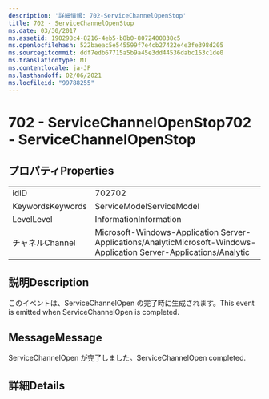 ```yaml
---
description: '詳細情報: 702-ServiceChannelOpenStop'
title: 702 - ServiceChannelOpenStop
ms.date: 03/30/2017
ms.assetid: 190298c4-8216-4eb5-b8b0-8072400838c5
ms.openlocfilehash: 522baeac5e545599f7e4cb27422e4e3fe398d205
ms.sourcegitcommit: ddf7edb67715a5b9a45e3dd44536dabc153c1de0
ms.translationtype: MT
ms.contentlocale: ja-JP
ms.lasthandoff: 02/06/2021
ms.locfileid: "99788255"
---
```

# <a name="702---servicechannelopenstop"></a><span data-ttu-id="64c2f-103">702 - ServiceChannelOpenStop</span><span class="sxs-lookup"><span data-stu-id="64c2f-103">702 - ServiceChannelOpenStop</span></span>

## <a name="properties"></a><span data-ttu-id="64c2f-104">プロパティ</span><span class="sxs-lookup"><span data-stu-id="64c2f-104">Properties</span></span>  
  
|||  
|-|-|  
|<span data-ttu-id="64c2f-105">id</span><span class="sxs-lookup"><span data-stu-id="64c2f-105">ID</span></span>|<span data-ttu-id="64c2f-106">702</span><span class="sxs-lookup"><span data-stu-id="64c2f-106">702</span></span>|  
|<span data-ttu-id="64c2f-107">Keywords</span><span class="sxs-lookup"><span data-stu-id="64c2f-107">Keywords</span></span>|<span data-ttu-id="64c2f-108">ServiceModel</span><span class="sxs-lookup"><span data-stu-id="64c2f-108">ServiceModel</span></span>|  
|<span data-ttu-id="64c2f-109">Level</span><span class="sxs-lookup"><span data-stu-id="64c2f-109">Level</span></span>|<span data-ttu-id="64c2f-110">Information</span><span class="sxs-lookup"><span data-stu-id="64c2f-110">Information</span></span>|  
|<span data-ttu-id="64c2f-111">チャネル</span><span class="sxs-lookup"><span data-stu-id="64c2f-111">Channel</span></span>|<span data-ttu-id="64c2f-112">Microsoft-Windows-Application Server-Applications/Analytic</span><span class="sxs-lookup"><span data-stu-id="64c2f-112">Microsoft-Windows-Application Server-Applications/Analytic</span></span>|  
  
## <a name="description"></a><span data-ttu-id="64c2f-113">説明</span><span class="sxs-lookup"><span data-stu-id="64c2f-113">Description</span></span>  

 <span data-ttu-id="64c2f-114">このイベントは、ServiceChannelOpen の完了時に生成されます。</span><span class="sxs-lookup"><span data-stu-id="64c2f-114">This event is emitted when ServiceChannelOpen is completed.</span></span>  
  
## <a name="message"></a><span data-ttu-id="64c2f-115">Message</span><span class="sxs-lookup"><span data-stu-id="64c2f-115">Message</span></span>  

 <span data-ttu-id="64c2f-116">ServiceChannelOpen が完了しました。</span><span class="sxs-lookup"><span data-stu-id="64c2f-116">ServiceChannelOpen completed.</span></span>  
  
## <a name="details"></a><span data-ttu-id="64c2f-117">詳細</span><span class="sxs-lookup"><span data-stu-id="64c2f-117">Details</span></span>
